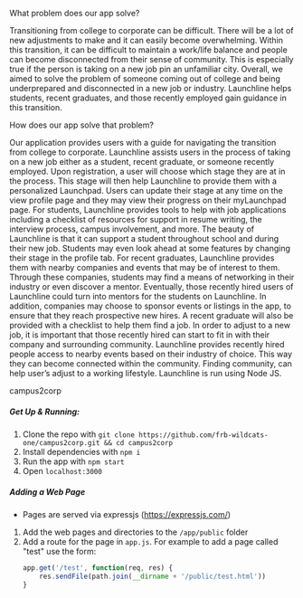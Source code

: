 What problem does our app solve?

  Transitioning from college to corporate can be difficult. There will be a lot of new adjustments to make and it can easily become overwhelming. Within this transition, it can be difficult to maintain a work/life balance and people can become disconnected from their sense of community. This is especially true if the person is taking on a new job pin an unfamiliar city. Overall, we aimed to solve the problem of someone coming out of college and being underprepared and disconnected in a new job or industry. Launchline helps students, recent graduates, and those recently employed gain guidance in this transition.

How does our app solve that problem?

  Our application provides users with a guide for navigating the transition from college to corporate. Launchline assists users in the process of taking on a new job either as a student, recent graduate, or someone recently employed. Upon registration, a user will choose which stage they are at in the process. This stage will then help Launchline to provide them with a personalized Launchpad. Users can update their stage at any time on the view profile page and they may view their progress on their myLaunchpad page. For students, Launchline provides tools to help with job applications including a checklist of resources for support in resume writing, the interview process, campus involvement, and more. The beauty of Launchline is that it can support a student throughout school and during their new job. Students may even look ahead at some features by changing their stage in the profile tab. For recent graduates, Launchline provides them with nearby companies and events that may be of interest to them. Through these companies, students may find a means of networking in their industry or even discover a mentor. Eventually, those recently hired users of Launchline could turn into mentors for the students on Launchline. In addition, companies may choose to sponsor events or listings in the app, to ensure that they reach prospective new hires. A recent graduate will also be provided with a checklist to help them find a job. In order to adjust to a new job, it is important that those recently hired can start to fit in with their company and surrounding community. Launchline provides recently hired people access to nearby events based on their industry of choice. This way they can become connected within the community. Finding community, can help user’s adjust to a working lifestyle. Launchline is run using Node JS.


 campus2corp
##### Get Up & Running:
1. Clone the repo with `git clone https://github.com/frb-wildcats-one/campus2corp.git && cd campus2corp`
2. Install dependencies with `npm i`
3. Run the app with `npm start`
4. Open `localhost:3000`

##### Adding a Web Page
- Pages are served via expressjs (https://expressjs.com/)
1. Add the web pages and directories to the `/app/public` folder
2. Add a route for the page in `app.js`. For example to add a page called "test" use the form:
    ``` javascript
    app.get('/test', function(req, res) {
        res.sendFile(path.join(__dirname + '/public/test.html'))  
    }
    ```

